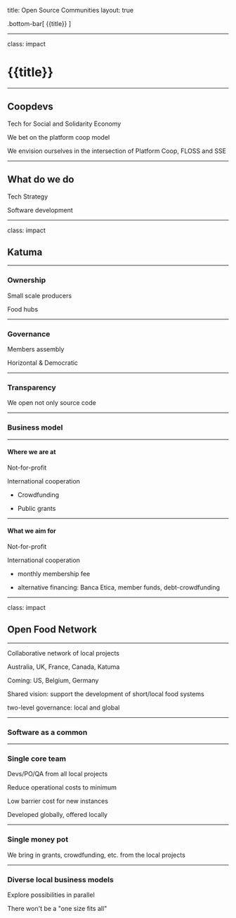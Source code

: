 title: Open Source Communities
layout: true

<!-- This slide will serve as the base layout for all your slides -->
.bottom-bar[
  {{title}}
]

---

class: impact

# {{title}}

---

## Coopdevs

Tech for Social and Solidarity Economy

We bet on the platform coop model

We envision ourselves in the intersection of Platform Coop, FLOSS and SSE

---

## What do we do

Tech Strategy

Software development

---

class: impact

## Katuma

---

### Ownership

Small scale producers

Food hubs

---

### Governance

Members assembly

Horizontal & Democratic

---

### Transparency

We open not only source code

---

### Business model

---

#### Where we are at

Not-for-profit

International cooperation

- Crowdfunding

- Public grants

---

#### What we aim for

Not-for-profit

International cooperation

+ monthly membership fee

+ alternative financing: Banca Etica, member funds, debt-crowdfunding

---

class: impact

## Open Food Network

---

Collaborative network of local projects

Australia, UK, France, Canada, Katuma

Coming: US, Belgium, Germany

Shared vision: support the development of short/local food systems

two-level governance: local and global

---

### Software as a common

---

### Single core team

Devs/PO/QA from all local projects

Reduce operational costs to minimum

Low barrier cost for new instances

Developed globally, offered locally

---

### Single money pot

We bring in grants, crowdfunding, etc. from the local projects

---

### Diverse local business models

Explore possibilities in parallel

There won't be a "one size fits all"
